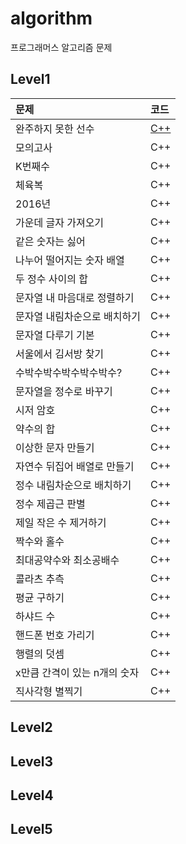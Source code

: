 # algorithm
프로그래머스 알고리즘 문제

## Level1

|문제|코드|
|:-------------|:-------------|
|완주하지 못한 선수|[C++](algorithm/level1/완주하지_못한_선수.cpp)|
|모의고사|C++|
|K번째수|C++|
|체육복|C++|
|2016년|C++|
|가운데 글자 가져오기|C++|
|같은 숫자는 싫어|C++|
|나누어 떨어지는 숫자 배열|C++|
|두 정수 사이의 합|C++|
|문자열 내 마음대로 정렬하기|C++|
|문자열 내림차순으로 배치하기|C++|
|문자열 다루기 기본|C++|
|서울에서 김서방 찾기|C++|
|수박수박수박수박수박수?|C++|
|문자열을 정수로 바꾸기|C++|
|시저 암호|C++|
|약수의 합|C++|
|이상한 문자 만들기|C++|
|자연수 뒤집어 배열로 만들기|C++|
|정수 내림차순으로 배치하기|C++|
|정수 제곱근 판별|C++|
|제일 작은 수 제거하기|C++|
|짝수와 홀수|C++|
|최대공약수와 최소공배수|C++|
|콜라츠 추측|C++|
|평균 구하기|C++|
|하샤드 수|C++|
|핸드폰 번호 가리기|C++|
|행렬의 덧셈|C++|
|x만큼 간격이 있는 n개의 숫자|C++|
|직사각형 별찍기|C++|


## Level2


## Level3


## Level4


## Level5
